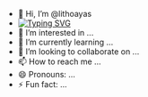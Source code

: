 - 👋 Hi, I’m @lithoayas
- [![Typing SVG](https://readme-typing-svg.herokuapp.com?font=roboto&size=30&duration=3000&color=00999F&vCenter=true&width=600&height=75&lines=I+am+the+Jack+of+All+Trades;I+am+a+Machine+Learning+Researcher;I+am+an+Engaging+Keynote+Speaker;I+am+a+Digital+Signal+Whisperer;I+am+an+Open+Sourcerer;I+am+an+Educator;I+am+a+Pythonista;I+am+an+Allrounder)](https://git.io/typing-svg)
- 👀 I’m interested in ...
- 🌱 I’m currently learning ...
- 💞️ I’m looking to collaborate on ...
- 📫 How to reach me ...
- 😄 Pronouns: ...
- ⚡ Fun fact: ...

<!---
lithoayas/lithoayas is a ✨ special ✨ repository because its `README.md` (this file) appears on your GitHub profile.
You can click the Preview link to take a look at your changes.
--->
